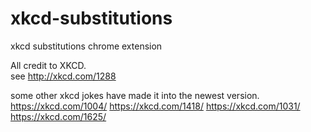 xkcd-substitutions
==================

xkcd substitutions chrome extension

All credit to XKCD.  
see http://xkcd.com/1288

some other xkcd jokes have made it into the newest version.
https://xkcd.com/1004/
https://xkcd.com/1418/
https://xkcd.com/1031/
https://xkcd.com/1625/